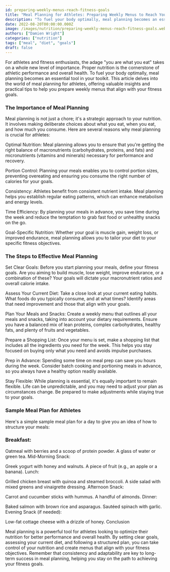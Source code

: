 ```yaml
---
id: preparing-weekly-menus-reach-fitness-goals
title: "Meal Planning for Athletes: Preparing Weekly Menus to Reach Your Fitness Goals"
description: "To fuel your body optimally, meal planning becomes an essential tool in your toolkit."
date: 2022-08-20T00:00:00.000Z
image: /images/nutrition/preparing-weekly-menus-reach-fitness-goals.webp
authors: ["Damien Wright"]
categories: ["nutrition"]
tags: ["meal", "diet", "goals"]
draft: false
---
```


For athletes and fitness enthusiasts, the adage "you are what you eat" takes on a whole new level of importance. Proper nutrition is the cornerstone of athletic performance and overall health. To fuel your body optimally, meal planning becomes an essential tool in your toolkit. This article delves into the world of meal planning for athletes, offering valuable insights and practical tips to help you prepare weekly menus that align with your fitness goals.

### The Importance of Meal Planning

Meal planning is not just a chore; it's a strategic approach to your nutrition. It involves making deliberate choices about what you eat, when you eat, and how much you consume. Here are several reasons why meal planning is crucial for athletes:

Optimal Nutrition: Meal planning allows you to ensure that you're getting the right balance of macronutrients (carbohydrates, proteins, and fats) and micronutrients (vitamins and minerals) necessary for performance and recovery.

Portion Control: Planning your meals enables you to control portion sizes, preventing overeating and ensuring you consume the right number of calories for your goals.

Consistency: Athletes benefit from consistent nutrient intake. Meal planning helps you establish regular eating patterns, which can enhance metabolism and energy levels.

Time Efficiency: By planning your meals in advance, you save time during the week and reduce the temptation to grab fast food or unhealthy snacks on the go.

Goal-Specific Nutrition: Whether your goal is muscle gain, weight loss, or improved endurance, meal planning allows you to tailor your diet to your specific fitness objectives.

### The Steps to Effective Meal Planning

Set Clear Goals: Before you start planning your meals, define your fitness goals. Are you aiming to build muscle, lose weight, improve endurance, or a combination of these? Your goals will dictate your macronutrient ratios and overall calorie intake.

Assess Your Current Diet: Take a close look at your current eating habits. What foods do you typically consume, and at what times? Identify areas that need improvement and those that align with your goals.

Plan Your Meals and Snacks: Create a weekly menu that outlines all your meals and snacks, taking into account your dietary requirements. Ensure you have a balanced mix of lean proteins, complex carbohydrates, healthy fats, and plenty of fruits and vegetables.

Prepare a Shopping List: Once your menu is set, make a shopping list that includes all the ingredients you need for the week. This helps you stay focused on buying only what you need and avoids impulse purchases.

Prep in Advance: Spending some time on meal prep can save you hours during the week. Consider batch cooking and portioning meals in advance, so you always have a healthy option readily available.

Stay Flexible: While planning is essential, it's equally important to remain flexible. Life can be unpredictable, and you may need to adjust your plan as circumstances change. Be prepared to make adjustments while staying true to your goals.

### Sample Meal Plan for Athletes

Here's a simple sample meal plan for a day to give you an idea of how to structure your meals:

### Breakfast:

Oatmeal with berries and a scoop of protein powder.
A glass of water or green tea.
Mid-Morning Snack:

Greek yogurt with honey and walnuts.
A piece of fruit (e.g., an apple or a banana).
Lunch:

Grilled chicken breast with quinoa and steamed broccoli.
A side salad with mixed greens and vinaigrette dressing.
Afternoon Snack:

Carrot and cucumber sticks with hummus.
A handful of almonds.
Dinner:

Baked salmon with brown rice and asparagus.
Sautéed spinach with garlic.
Evening Snack (if needed):

Low-fat cottage cheese with a drizzle of honey.
Conclusion

Meal planning is a powerful tool for athletes looking to optimize their nutrition for better performance and overall health. By setting clear goals, assessing your current diet, and following a structured plan, you can take control of your nutrition and create menus that align with your fitness objectives. Remember that consistency and adaptability are key to long-term success in meal planning, helping you stay on the path to achieving your fitness goals.
